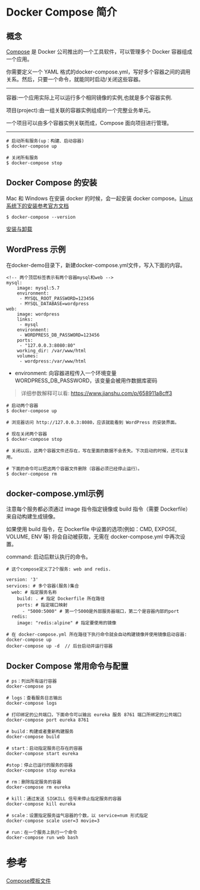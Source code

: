 # Docker Compose 简介

## 概念

[Compose](https://docs.docker.com/compose/) 是 Docker 公司推出的一个工具软件，可以管理多个 Docker 容器组成一个应用。

你需要定义一个 YAML 格式的docker-compose.yml，写好多个容器之间的调用关系。然后，只要一个命令，就能同时启动/关闭这些容器。

---

容器:一个应用实际上可以运行多个相同镜像的实例,也就是多个容器实例.

项目(project):由一组关联的容器实例组成的一个完整业务单元。

一个项目可以由多个容器实例关联而成，Compose 面向项目进行管理。

---

```shell
# 启动所有服务(up：构建、启动容器)
$ docker-compose up

# 关闭所有服务
$ docker-compose stop
```

## Docker Compose 的安装

Mac 和 Windows 在安装 docker 的时候，会一起安装 docker compose。[Linux 系统下的安装参考官方文档](https://docs.docker.com/compose/install/#install-compose)

```shell
$ docker-compose --version
```

[安装与卸载](https://yeasy.gitbooks.io/docker_practice/compose/install.html)

## WordPress 示例

在docker-demo目录下，新建docker-compose.yml文件，写入下面的内容。

```shell
<!-- 两个顶层标签表示有两个容器mysql和web -->
mysql:
    image: mysql:5.7
    environment:
     - MYSQL_ROOT_PASSWORD=123456
     - MYSQL_DATABASE=wordpress
web:
    image: wordpress
    links:
     - mysql
    environment:
     - WORDPRESS_DB_PASSWORD=123456
    ports:
     - "127.0.0.3:8080:80"
    working_dir: /var/www/html
    volumes:
     - wordpress:/var/www/html
```

- environment: 向容器进程传入一个环境变量WORDPRESS_DB_PASSWORD，该变量会被用作数据库密码

>详细参数解释可以看: https://www.jianshu.com/p/658911a8cff3

```shell
# 启动两个容器
$ docker-compose up

# 浏览器访问 http://127.0.0.3:8080，应该就能看到 WordPress 的安装界面。

# 现在关闭两个容器
$ docker-compose stop

# 关闭以后，这两个容器文件还存在，写在里面的数据不会丢失。下次启动的时候，还可以复用。

# 下面的命令可以把这两个容器文件删除（容器必须已经停止运行）。
$ docker-compose rm
```

## docker-compose.yml示例

注意每个服务都必须通过 image 指令指定镜像或 build 指令（需要 Dockerfile）来自动构建生成镜像。

如果使用 build 指令，在 Dockerfile 中设置的选项(例如：CMD, EXPOSE, VOLUME, ENV 等) 将会自动被获取，无需在 docker-compose.yml 中再次设置。

command: 启动后默认执行的命令。

```shell
# 这个compose定义了2个服务: web and redis.

version: '3'
services: # 多个容器(服务)集合
  web: # 指定服务名称
    build: . # 指定 Dockerfile 所在路径
    ports: # 指定端口映射
      - "5000:5000" # 第一个5000是外部服务器端口，第二个是容器内部的port
  redis:
    image: "redis:alpine" # 指定要使用的镜像

# 在 docker-compose.yml 所在路径下执行命令就会自动构建镜像并使用镜像启动容器:
docker-compose up
docker-compose up -d  // 后台启动并运行容器
```

## Docker Compose 常用命令与配置

```shell
# ps：列出所有运行容器
docker-compose ps

# logs：查看服务日志输出
docker-compose logs

# 打印绑定的公共端口，下面命令可以输出 eureka 服务 8761 端口所绑定的公共端口
docker-compose port eureka 8761

# build：构建或者重新构建服务
docker-compose build

# start：启动指定服务已存在的容器
docker-compose start eureka

#stop：停止已运行的服务的容器
docker-compose stop eureka

# rm：删除指定服务的容器
docker-compose rm eureka

# kill：通过发送 SIGKILL 信号来停止指定服务的容器
docker-compose kill eureka

# scale：设置指定服务运气容器的个数，以 service=num 形式指定
docker-compose scale user=3 movie=3

# run：在一个服务上执行一个命令
docker-compose run web bash
```

# 参考

[Compose模板文件](https://yeasy.gitbooks.io/docker_practice/compose/compose_file.html)